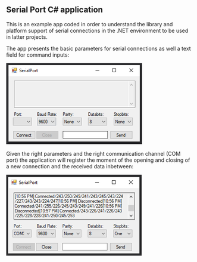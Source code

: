 ## Serial Port C# application

This is an example app coded in order to understand the library and platform support of serial connections in the .NET environment to be used in latter projects.

The app presents the basic parameters for serial connections as well a text field for command inputs:

![](images/main_window.PNG)

Given the right parameters and the right communication channel (COM port) the application will register the moment of the opening and closing of a new connection and the received data inbetween:

![](images/connection_ex.PNG)